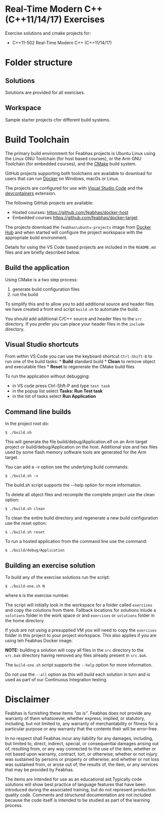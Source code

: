 # Real-Time Modern C++ (C++11/14/17) Exercises

Exercise solutions and cmake projects for:

   * C++11-502 Real-Time Modern C++ (C++11/14/17)


# Folder structure

## Solutions

Solutions are provided for all exercises. 

## Workspace

Sample starter projects cfor different build systems.

# Build Toolchain

The primary build environment for Feabhas projects is Ubuntu Linux using
the Linux GNU Toolchain (for host based courses), or the Arm GNU Toolchain 
(for embedded courses), and the [CMake](https://cmake.org/) build system. 

GitHub projects supporting both toolchains are available to download for
users that can run [Docker](https://docs.docker.com/get-docker/) on 
Windows, macOs or Linux.  

The projects are configured for use with 
[Visual Studio Code](https://code.visualstudio.com/) and the 
[devcontainers](https://code.visualstudio.com/docs/devcontainers/containers)
extension.

The following GitHub projects are available:

   * Hosted courses: https://github.com/feabhas/docker-host
   * Embedded courses https://github.com/feabhas/docker-target

The projects download the `feabhas\ubuntu-projects` image from
[Docker Hub](https://hub.docker.com/r/feabhas/ubuntu-projects) and 
when started will configure the project workspace with the appropriate build 
environment.

Details for using the VS Code based projects are included in the
`README.md` files and are briefly described below.

## Build the application

Using CMake is a two step process: 
   1. generate build configuration files
   2. run the build 

To simplify  this and to allow you to add additional source and 
header files we have created a front end script `build.sh` to automate 
the build.

You should add additional C/C++ source and header files to the `src` 
directory. If you prefer you can place your header files in the `include`
directory.

## Visual Studio shortcuts

From within VS Code you can use the keyboard shortcut `Ctrl-Shift-B` 
to run one of the build tasks:
    * **Build** standard build
    * **Clean** to remove object and executable files
    * **Reset** to regenerate the CMake build files

To run the application without debugging:

   * in VS code press Ctrl-Shft-P and type `test task` 
   * in the popup list select **Tasks: Run Test task**
   * in the list of tasks select **Run Application**

## Command line builds

In the project root do:

```
$ ./build.sh
```

This will generate the file build/debug/Application.elf on an Arm target
project or build/debug/Application on the host. Additional size and hex 
files used by some flash memory software tools are generated for the 
Arm target.

You can add a -v option see the underlying build commands:

```
$ ./build.sh -v
```

The build.sh script supports the --help option for more information.

To delete all object files and recompile the complete project 
use the clean option:

```
$ ./build.sh clean
```

To clean the entire build directory and regenerate a new build 
configuration use the reset option:

```
$ ./build.sh reset
```

To run a hosted application from the command line use the command:

```
$ ./build/debug/Application
```

## Building an exercise solution

To build any of the exercise solutions run the script:
```
$ ./build-one.sh N 
```
where `N` is the exercise number.

The script will initially look in the workspace for a folder 
called `exercises` and copy the colutions from there. Fallback locations for solutions inlude a `solutions` folder in the work space or
and `exercises` or `solutions` folder in the home directory.

If youb are not using a presupplied VM you will need to copy the 
`exercises` folder in this project to your project workspace. This also 
applies if you are using teh Feabhas Docker image. 

**NOTE:** building a solution will copy all files in the `src` directory to 
the `src.bak` directory having removed any files already present in `src.bak`.

The `build-one.sh` script supports the `--help` option for more information.

Do not use the `--all` option as this will build each solution in turn and 
is used as part of our Continuous Integration testing.

# Disclaimer

Feabhas is furnishing these items *"as is"*. Feabhas does not provide any
warranty of them whatsoever, whether express, implied, or statutory,
including, but not limited to, any warranty of merchantability or fitness
for a particular purpose or any warranty that the contents their will
be error-free.

In no respect shall Feabhas incur any liability for any damages, including,
but limited to, direct, indirect, special, or consequential damages arising
out of, resulting from, or any way connected to the use of the item, whether
or not based upon warranty, contract, tort, or otherwise; whether or not
injury was sustained by persons or property or otherwise; and whether or not
loss was sustained from, or arose out of, the results of, the item, or any
services that may be provided by Feabhas.

The items are intended for use as an educational aid.Typically code solutions 
will show best practice of language features that have been introduced during 
the associated training, but do not represent production quality code. 
Comments and structured documentation are not included because the code 
itself is intended to be studied as part of the learning process.
